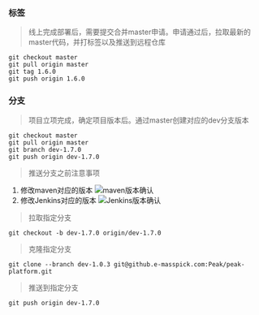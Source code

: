 ### 标签
> 线上完成部署后，需要提交合并master申请。申请通过后，拉取最新的master代码，并打标签以及推送到远程仓库
```
git checkout master
git pull origin master
git tag 1.6.0
git push origin 1.6.0
```

### 分支
> 项目立项完成，确定项目版本后。通过master创建对应的dev分支版本
```
git checkout master
git pull origin master
git branch dev-1.7.0
git push origin dev-1.7.0
```
> 推送分支之前注意事项
1. 修改maven对应的版本
![maven版本确认](http://github.e-masspick.com/limin/util-images/raw/master/maven%e7%89%88%e6%9c%ac%e4%bf%ae%e6%94%b9.png)
2. 修改Jenkins对应的版本
![Jenkins版本确认](http://github.e-masspick.com/limin/util-images/raw/master/jenkins%e7%89%88%e6%9c%ac.png)


> 拉取指定分支
```
git checkout -b dev-1.7.0 origin/dev-1.7.0
```

> 克隆指定分支
```
git clone --branch dev-1.0.3 git@github.e-masspick.com:Peak/peak-platform.git
```


> 推送到指定分支
```
git push origin dev-1.7.0
```